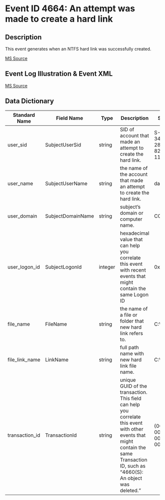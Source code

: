 # Event ID 4664: An attempt was made to create a hard link

## Description

This event generates when an NTFS hard link was successfully created.

[MS Source](https://github.com/MicrosoftDocs/windows-itpro-docs/blob/master/windows/security/threat-protection/auditing/event-4664.md)

## Event Log Illustration & Event XML

[MS Source](https://github.com/MicrosoftDocs/windows-itpro-docs/blob/master/windows/security/threat-protection/auditing/event-4664.md)

## Data Dictionary

|	Standard Name	| Field Name |	Type	|	Description	|	Sample Value	|
|	----------------	|	----------------	|	----------------	|	----------------	|	----------------	|
|	user_sid	|	SubjectUserSid	|	string	|	SID of account that made an attempt to create the hard link.	|	S-1-5-21-3457937927-2839227994-823803824-1104	|
|	user_name	|	SubjectUserName	|	string	|	the name of the account that made an attempt to create the hard link.	|	dadmin	|
|	user_domain	|	SubjectDomainName	|	string	|	subject’s domain or computer name.	|	CONTOSO	|
|	user_logon_id	|	SubjectLogonId	|	integer	|	hexadecimal value that can help you correlate this event with recent events that might contain the same Logon ID	|	0x43659	|
|	file_name	|	FileName	|	string	|	the name of a file or folder that new hard link refers to.	|	C:\\notepad.exe	|
|	file_link_name	|	LinkName	|	string	|	full path name with new hard link file name.	|	C:\\Docs\\My.exe	|
|	transaction_id	|	TransactionId	|	string	|	unique GUID of the transaction. This field can help you correlate this event with other events that might contain the same Transaction ID, such as “4660(S): An object was deleted.”	|	{00000000-0000-0000-0000-000000000000}	|